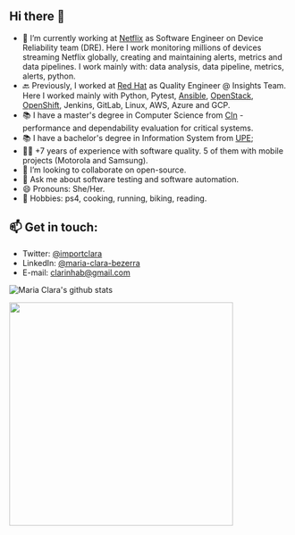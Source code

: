## Hi there 👋

- 🔭 I’m currently working at [Netflix](http://www.netflix.com/) as Software Engineer on Device Reliability team (DRE). Here I work monitoring millions of devices streaming Netflix globally, creating and maintaining alerts, metrics and data pipelines. I work mainly with: data analysis, data pipeline, metrics, alerts, python.
- 🔙 Previously, I worked at [Red Hat](http://www.redhat.com/) as Quality Engineer @ Insights Team. Here I worked mainly with Python, Pytest, [Ansible](https://www.ansible.com/), [OpenStack](https://www.openstack.org/), [OpenShift](https://docs.openshift.com/), Jenkins, GitLab, Linux, AWS, Azure and GCP.
- 📚 I have a master's degree in Computer Science from [CIn](https://portal.cin.ufpe.br/) - performance and dependability evaluation for critical systems.
- 📚 I have a bachelor's degree in Information System from [UPE](http://www.upe.br/);
- 👩‍💻 +7 years of experience with software quality. 5 of them with mobile projects (Motorola and Samsung).
- 👯 I’m looking to collaborate on open-source.
- 💬 Ask me about software testing and software automation.
- 😄 Pronouns: She/Her.
- 🤘 Hobbies: ps4, cooking, running, biking, reading.

## 📫 Get in touch:

- Twitter: [@importclara](https://twitter.com/importclara)
- LinkedIn: [@maria-clara-bezerra](https://www.linkedin.com/in/maria-clara-bezerra/)
- E-mail: clarinhab@gmail.com


![Maria Clara's github stats](https://github-readme-stats.vercel.app/api?username=clarabez&show_icons=true&theme=radical)

<img width="400px" align="left" src="https://github-readme-stats.vercel.app/api/top-langs/?username=clarabez&hide=html&layout=compact&theme=buefy" />

